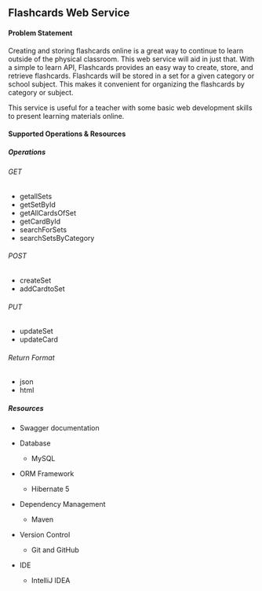 ## Flashcards Web Service

#### Problem Statement

Creating and storing flashcards online is a great way to continue to learn outside of 
the physical classroom. This web service will 
aid in just that. With a simple  to learn API, Flashcards provides an easy way to create, store, and retrieve flashcards.
Flashcards will be stored in a set for a given category or school subject. This makes it convenient
for organizing the flashcards by category or subject. 

This service is useful for a teacher with some basic web development skills to 
present learning materials online. 

#### Supported Operations & Resources

##### Operations

###### GET
* getallSets
* getSetById
* getAllCardsOfSet
* getCardById
* searchForSets 
* searchSetsByCategory

###### POST
* createSet
* addCardtoSet

###### PUT
* updateSet
* updateCard

###### Return Format
* json
* html

##### Resources

 * Swagger documentation
 
 * Database
    * MySQL
    
 * ORM Framework
     * Hibernate 5
     
 * Dependency Management
     * Maven
     
  * Version Control
    * Git and GitHub
    
* IDE
    * IntelliJ IDEA

